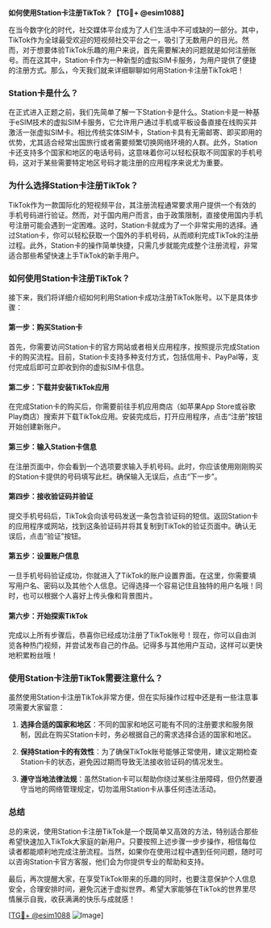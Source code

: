 **如何使用Station卡注册TikTok？【TG💪+ @esim1088】**

在当今数字化的时代，社交媒体平台成为了人们生活中不可或缺的一部分。其中，TikTok作为全球最受欢迎的短视频社交平台之一，吸引了无数用户的目光。然而，对于想要体验TikTok乐趣的用户来说，首先需要解决的问题就是如何注册账号。而在这其中，Station卡作为一种新型的虚拟SIM卡服务，为用户提供了便捷的注册方式。那么，今天我们就来详细聊聊如何用Station卡注册TikTok吧！

### Station卡是什么？

在正式进入正题之前，我们先简单了解一下Station卡是什么。Station卡是一种基于eSIM技术的虚拟SIM卡服务，它允许用户通过手机或平板设备直接在线购买并激活一张虚拟SIM卡。相比传统实体SIM卡，Station卡具有无需邮寄、即买即用的优势，尤其适合经常出国旅行或者需要频繁切换网络环境的人群。此外，Station卡还支持多个国家和地区的电话号码，这意味着你可以轻松获取不同国家的手机号码，这对于某些需要特定地区号码才能注册的应用程序来说尤为重要。

### 为什么选择Station卡注册TikTok？

TikTok作为一款国际化的短视频平台，其注册流程通常要求用户提供一个有效的手机号码进行验证。然而，对于国内用户而言，由于政策限制，直接使用国内手机号注册可能会遇到一定困难。这时，Station卡就成为了一个非常实用的选择。通过Station卡，你可以轻松获取一个国外的手机号码，从而顺利完成TikTok的注册过程。此外，Station卡的操作简单快捷，只需几步就能完成整个注册流程，非常适合那些希望快速上手TikTok的新手用户。

### 如何使用Station卡注册TikTok？

接下来，我们将详细介绍如何利用Station卡成功注册TikTok账号。以下是具体步骤：

#### 第一步：购买Station卡

首先，你需要访问Station卡的官方网站或者相关应用程序，按照提示完成Station卡的购买流程。目前，Station卡支持多种支付方式，包括信用卡、PayPal等，支付完成后即可立即收到你的虚拟SIM卡信息。

#### 第二步：下载并安装TikTok应用

在完成Station卡的购买后，你需要前往手机应用商店（如苹果App Store或谷歌Play商店）搜索并下载TikTok应用。安装完成后，打开应用程序，点击“注册”按钮开始创建新账户。

#### 第三步：输入Station卡信息

在注册页面中，你会看到一个选项要求输入手机号码。此时，你应该使用刚刚购买的Station卡提供的号码填写此栏。确保输入无误后，点击“下一步”。

#### 第四步：接收验证码并验证

提交手机号码后，TikTok会向该号码发送一条包含验证码的短信。返回Station卡的应用程序或网站，找到这条验证码并将其复制到TikTok的验证页面中。确认无误后，点击“验证”按钮。

#### 第五步：设置账户信息

一旦手机号码验证成功，你就进入了TikTok的账户设置界面。在这里，你需要填写用户名、密码以及其他个人信息。记得选择一个容易记住且独特的用户名哦！同时，也可以根据个人喜好上传头像和背景图片。

#### 第六步：开始探索TikTok

完成以上所有步骤后，恭喜你已经成功注册了TikTok账号！现在，你可以自由浏览各种热门视频，并尝试发布自己的作品。记得多与其他用户互动，这样可以更快地积累粉丝哦！

### 使用Station卡注册TikTok需要注意什么？

虽然使用Station卡注册TikTok非常方便，但在实际操作过程中还是有一些注意事项需要大家留意：

1. **选择合适的国家和地区**：不同的国家和地区可能有不同的注册要求和服务限制，因此在购买Station卡时，务必根据自己的需求选择合适的国家和地区。
   
2. **保持Station卡的有效性**：为了确保TikTok账号能够正常使用，建议定期检查Station卡的状态，避免因过期而导致无法接收验证码的情况发生。

3. **遵守当地法律法规**：虽然Station卡可以帮助你绕过某些注册障碍，但仍然要遵守当地的网络管理规定，切勿滥用Station卡从事任何违法活动。

### 总结

总的来说，使用Station卡注册TikTok是一个既简单又高效的方法，特别适合那些希望快速加入TikTok大家庭的新用户。只要按照上述步骤一步步操作，相信每位读者都能顺利地完成注册流程。当然，如果你在使用过程中遇到任何问题，随时可以咨询Station卡官方客服，他们会为你提供专业的帮助和支持。

最后，再次提醒大家，在享受TikTok带来的乐趣的同时，也要注意保护个人信息安全，合理安排时间，避免沉迷于虚拟世界。希望大家能够在TikTok的世界里尽情展示自我，收获满满的快乐与成就感！

[[TG💪+ @esim1088](https://t.me/s/esim1088) ![Image](https://i.postimg.cc/4NQfJmqS/Snipaste-2025-05-13-00-14-12.png)]